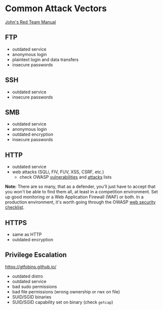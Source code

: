 # Common Attack Vectors
[John's Red Team Manual](https://docs.google.com/document/d/1MVC5l0cuEw2p5pXNvvb1kXyee-IxitJW7X_eibU_4B0/)

## FTP
- outdated service
- anonymous login
- plaintext login and data transfers
- insecure passwords

## SSH
- outdated service
- insecure passwords

## SMB
- outdated service
- anonymous login
- outdated encryption
- insecure passwords

## HTTP
- outdated service
- web attacks (SQLi, FIV, FUV, XSS, CSRF, etc.)
  - check OWASP [vulnerabilities](https://owasp.org/www-community/vulnerabilities) and [attacks](https://owasp.org/www-community/attacks) lists

**Note:** There are so many, that as a defender, you'll just have to accept that you won't be able to find them all, at least in a competition environment. Set up good monitoring or a Web Application Firewall (WAF) or both. In a production environment, it's worth going through the OWASP [web security checklist](https://github.com/0xRadi/OWASP-Web-Checklist).

## HTTPS
- same as HTTP
- outdated encryption

## Privilege Escalation
https://gtfobins.github.io/
- outdated distro
- outdated service
- bad sudo permissions
- bad file permissions (wrong ownership or rwx on file)
- SUID/SGID binaries
- SUID/SGID capability set on binary (check `getcap`)
